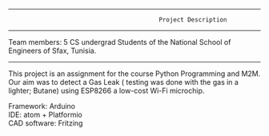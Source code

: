 ********************************************************************************************
                                              Project Description        
********************************************************************************************

Team members: 5 CS undergrad Students of the National School of Engineers of Sfax, Tunisia.

********************************************************************************************

 
This project is an assignment for the course Python Programming and M2M.
Our aim was to detect a Gas Leak ( testing was done with the gas in a lighter; Butane)
using ESP8266 a low-cost Wi-Fi microchip.


Framework: Arduino <br>
IDE: atom + Platformio <br>
CAD software: Fritzing <br>



 

